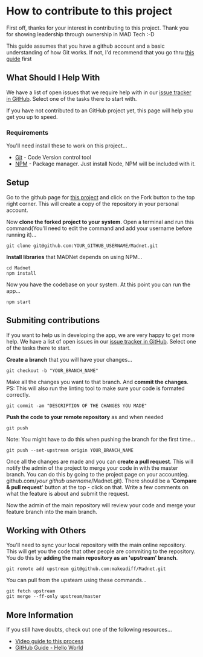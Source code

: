# How to contribute to this project

First off, thanks for your interest in contributing to this project. Thank you for showing leadership through ownership in MAD Tech :-D

This guide assumes that you have a github account and a basic understanding of how Git works. If not, I'd recommend that you go thru [this guide](https://kbroman.org/github_tutorial/) first

## What Should I Help With

We have a list of open issues that we require help with in our [issue tracker in GitHub](https://github.com/makeadiff/Madnet/issues). Select one of the tasks there to start with. 

If you have not contributed to an GitHub project yet, this page will help you get you up to speed.

### Requirements

You'll need install these to work on this project...

- [Git](https://git-scm.com/) - Code Version control tool
- [NPM](https://nodejs.org/en/download/) - Package manager. Just install Node, NPM will be included with it.

## Setup

Go to the github page for [this project](https://github.com/makeadiff/Madnet) and click on the Fork button to the top right corner. This will create a copy of the repository in your personal account.

Now **clone the forked project to your system**. Open a terminal and run this command(You'll need to edit the command and add your username before running it)...

```
git clone git@github.com:YOUR_GITHUB_USERNAME/Madnet.git
```

**Install libraries** that MADNet depends on using NPM...

```
cd Madnet
npm install
```

Now you have the codebase on your system. At this point you can run the app...

```
npm start
```

## Submiting contributions

If you want to help us in developing the app, we are very happy to get more help. We have a list of open issues in our [issue tracker in GitHub](https://github.com/makeadiff/Madnet/issues). Select one of the tasks there to start. 

**Create a branch** that you will have your changes...

```
git checkout -b "YOUR_BRANCH_NAME"
```

Make all the changes you want to that branch. And **commit the changes**. PS: This will also run the linting tool to make sure your code is formated correctly.

```
git commit -am "DESCRIPTION OF THE CHANGES YOU MADE"
```

**Push the code to your remote repository** as and when needed

```
git push
```

Note: You might have to do this when pushing the branch for the first time...

```
git push --set-upstream origin YOUR_BRANCH_NAME
```

Once all the changes are made and you can **create a pull request**. This will notify the admin of the project to merge your code in with the master branch. You can do this by going to the project page on your account(eg. github.com/*your github username*/Madnet.git). There should be a '**Compare & pull request**' button at the top - click on that. Write a few comments on what the feature is about and submit the request.

Now the admin of the main repository will review your code and merge your feature branch into the main branch.

## Working with Others 

You'll need to sync your local repository with the main online repository. This will get you the code that other people are commiting to the repository. You do this by **adding the main repository as an 'upstream' branch**.

```
git remote add upstream git@github.com:makeadiff/Madnet.git
```

You can pull from the upsteam using these commands...

```
git fetch upstream
git merge --ff-only upstream/master
```

## More Information

If you still have doubts, check out one of the following resources...

- [Video guide to this process](https://www.youtube.com/watch?v=8UguQzmswC4)
- [GitHub Guide - Hello World](https://guides.github.com/activities/hello-world/)
